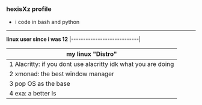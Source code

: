 ### hexisXz profile

- i code in bash and python 
----------------------------

**linux user since i was 12**
|----------------------------|                                                 
       
       

|my linux "Distro"|
|-----------------|   
|1 Alacritty: if you dont use alacritty idk what you are doing|
|2 xmonad: the best window manager|
|3 pop OS as the base|
|4 exa: a better ls|
    

